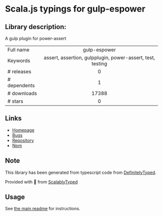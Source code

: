 
# Scala.js typings for gulp-espower


## Library description:
A gulp plugin for power-assert

|                    |                 |
| ------------------ | :-------------: |
| Full name          | gulp-espower |
| Keywords           | assert, assertion, gulpplugin, power-assert, test, testing |
| # releases         | 0 |
| # dependents       | 1 |
| # downloads        | 17388 |
| # stars            | 0 |

## Links
- [Homepage](https://github.com/power-assert-js/gulp-espower)
- [Bugs](https://github.com/power-assert-js/gulp-espower/issues)
- [Repository](https://github.com/power-assert-js/gulp-espower)
- [Npm](https://www.npmjs.com/package/gulp-espower)
    


## Note
This library has been generated from typescript code from [DefinitelyTyped](https://definitelytyped.org).

Provided with :purple_heart: from [ScalablyTyped](https://github.com/oyvindberg/ScalablyTyped)

## Usage
See [the main readme](../../readme.md) for instructions.


